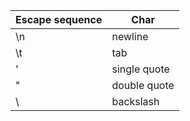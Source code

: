 | Escape sequence | Char         |
| --------------- | ------------ |
| \n              | newline      |
| \t              | tab          |
| \'              | single quote |
| \"              | double quote |
| \\              | backslash    |